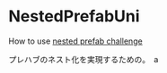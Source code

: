 NestedPrefabUni
===============

How to use [nested prefab challenge](http://terasur.blog.fc2.com/blog-entry-804.html)

プレハブのネスト化を実現するための。　a